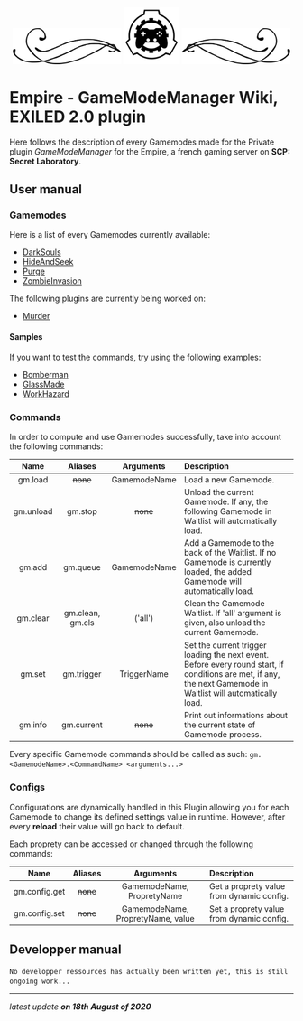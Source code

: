 <p align="center">
  <img width="38%" src="./img/border/left.svg">
  <img width="20%" src="./img/logo.svg">
  <img width="38%" src="./img/border/right.svg">
</p>

# Empire - GameModeManager Wiki, EXILED 2.0 plugin

Here follows the description of every Gamemodes made for the Private plugin *GameModeManager* for the Empire, a french gaming server on **SCP: Secret Laboratory**.

## User manual

### Gamemodes

Here is a list of every Gamemodes currently available:
* [DarkSouls](./doc/DarkSouls.md)
* [HideAndSeek](./doc/HideAndSeek.md)
* [Purge](./doc/Purge.md)
* [ZombieInvasion](./doc/ZombieInvasion.md)

The following plugins are currently being worked on:
* [Murder](./doc/Murder.md)

#### Samples

If you want to test the commands, try using the following examples:
* [Bomberman](./doc/Bomberman.md)
* [GlassMade](./doc/GlassMade.md)
* [WorkHazard](./doc/WorkHazard.md)

### Commands

In order to compute and use Gamemodes successfully, take into account the following commands:

Name | Aliases | Arguments | Description
:---: | :---: | :---: | :------
gm.load | ~~none~~ | GamemodeName | Load a new Gamemode.
gm.unload | gm.stop | ~~none~~ | Unload the current Gamemode. If any, the following Gamemode in Waitlist will automatically load.
gm.add | gm.queue | GamemodeName | Add a Gamemode to the back of the Waitlist. If no Gamemode is currently loaded, the added Gamemode will automatically load.
gm.clear | gm.clean, gm.cls | ('all') | Clean the Gamemode Waitlist. If 'all' argument is given, also unload the current Gamemode.
gm.set | gm.trigger | TriggerName | Set the current trigger loading the next event. Before every round start, if conditions are met, if any, the next Gamemode in Waitlist will automatically load.
gm.info | gm.current | ~~none~~ | Print out informations about the current state of Gamemode process.

Every specific Gamemode commands should be called as such: ```gm.<GamemodeName>.<CommandName> <arguments...>```

### Configs

Configurations are dynamically handled in this Plugin allowing you for each Gamemode to change its defined settings value in runtime. However, after every **reload** their value will go back to default.

Each proprety can be accessed or changed through the following commands:

Name | Aliases | Arguments | Description
:---: | :---: | :---: | :------
gm.config.get | ~~none~~ | GamemodeName, PropretyName | Get a proprety value from dynamic config.
gm.config.set | ~~none~~ | GamemodeName, PropretyName, value | Set a proprety value from dynamic config.


## Developper manual

```No developper ressources has actually been written yet, this is still ongoing work...```

---

*latest update* **_on 18th August of 2020_**

